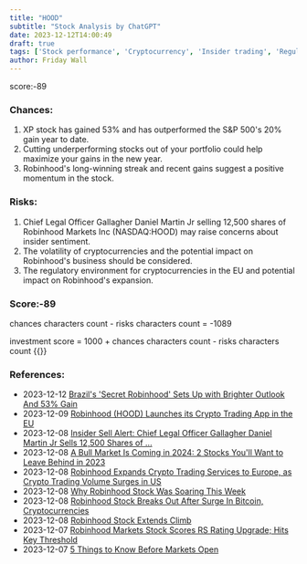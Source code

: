 ```yaml
---
title: "HOOD"
subtitle: "Stock Analysis by ChatGPT"
date: 2023-12-12T14:00:49
draft: true
tags: ['Stock performance', 'Cryptocurrency', 'Insider trading', 'Regulatory environment', 'Momentum']
author: Friday Wall
---
```


score:-89
### Chances:
1. XP stock has gained 53% and has outperformed the S&P 500's 20% gain year to date.
2. Cutting underperforming stocks out of your portfolio could help maximize your gains in the new year.
3. Robinhood's long-winning streak and recent gains suggest a positive momentum in the stock.
### Risks:
1. Chief Legal Officer Gallagher Daniel Martin Jr selling 12,500 shares of Robinhood Markets Inc (NASDAQ:HOOD) may raise concerns about insider sentiment.
2. The volatility of cryptocurrencies and the potential impact on Robinhood's business should be considered.
3. The regulatory environment for cryptocurrencies in the EU and potential impact on Robinhood's expansion.
### Score:-89
chances characters count - risks characters count = -1089

investment score = 1000 + chances characters count - risks characters count
{{<tradingview symbol="Nasdaq:HOOD">}}
### References:
- 2023-12-12 [Brazil's 'Secret Robinhood' Sets Up with Brighter Outlook And 53% Gain](https://finance.yahoo.com/m/7625429d-264a-3033-83ff-9fb6d2d5bd1b/brazil%27s-%27secret-robinhood%27.html)
- 2023-12-09 [Robinhood (HOOD) Launches its Crypto Trading App in the EU](https://finance.yahoo.com/news/robinhood-hood-launches-crypto-trading-182100358.html)
- 2023-12-08 [Insider Sell Alert: Chief Legal Officer Gallagher Daniel Martin Jr Sells 12,500 Shares of ...](https://finance.yahoo.com/news/insider-sell-alert-chief-legal-140521854.html)
- 2023-12-08 [A Bull Market Is Coming in 2024: 2 Stocks You'll Want to Leave Behind in 2023](https://finance.yahoo.com/m/449234e8-8cce-3f6c-b3a7-63890fcce5b5/a-bull-market-is-coming-in.html)
- 2023-12-08 [Robinhood Expands Crypto Trading Services to Europe, as Crypto Trading Volume Surges in US](https://finance.yahoo.com/news/robinhood-expands-crypto-trading-services-053932006.html)
- 2023-12-08 [Why Robinhood Stock Was Soaring This Week](https://finance.yahoo.com/m/b7b21456-6a5a-3a57-91cd-4ca9c329cabf/why-robinhood-stock-was.html)
- 2023-12-08 [Robinhood Stock Breaks Out After Surge In Bitcoin, Cryptocurrencies](https://finance.yahoo.com/m/ef1514e5-1e04-3177-8455-601403a7432c/robinhood-stock-breaks-out.html)
- 2023-12-08 [Robinhood Stock Extends Climb](https://finance.yahoo.com/m/fe2ed614-118a-3304-8197-9caf94f9f87d/robinhood-stock-extends-climb.html)
- 2023-12-07 [Robinhood Markets Stock Scores RS Rating Upgrade; Hits Key Threshold](https://finance.yahoo.com/m/8c9b0f6b-dbbe-3525-820b-cbf6c1107dae/robinhood-markets-stock.html)
- 2023-12-07 [5 Things to Know Before Markets Open](https://finance.yahoo.com/m/a06ab14f-d9c8-342c-98d5-67a1876194b4/5-things-to-know-before.html)


                